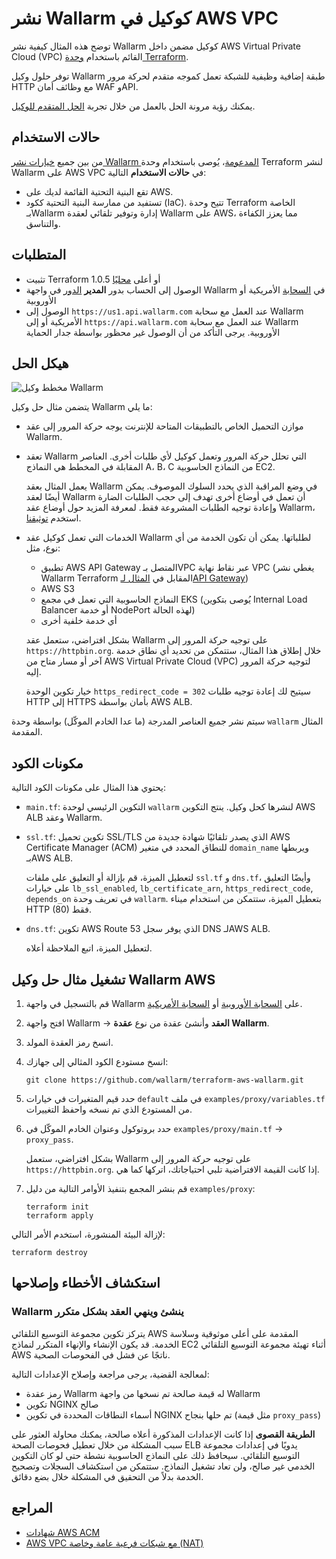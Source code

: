 # نشر Wallarm كوكيل في AWS VPC

توضح هذه المثال كيفية نشر Wallarm كوكيل مضمن داخل AWS Virtual Private Cloud (VPC) القائم باستخدام [وحدة Terraform](https://registry.terraform.io/modules/wallarm/wallarm/aws/).

توفر حلول وكيل Wallarm طبقة إضافية وظيفية للشبكة تعمل كموجه متقدم لحركة مرور HTTP مع وظائف أمان WAF وAPI.

يمكنك رؤية مرونة الحل بالعمل من خلال تجربة [الحل المتقدم للوكيل](https://github.com/wallarm/terraform-aws-wallarm/tree/main/examples/advanced).

## حالات الاستخدام

من بين جميع [خيارات نشر Wallarm المدعومة](https://docs.wallarm.com/installation/supported-deployment-options)، يُوصى باستخدام وحدة Terraform لنشر Wallarm على AWS VPC في **حالات الاستخدام** التالية:

* تقع البنية التحتية القائمة لديك على AWS.
* تستفيد من ممارسة البنية التحتية ككود (IaC). تتيح وحدة Terraform الخاصة بـWallarm إدارة وتوفير تلقائي لعقدة Wallarm على AWS، مما يعزز الكفاءة والتناسق.

## المتطلبات

* تثبيت Terraform 1.0.5 أو أعلى [محليًا](https://learn.hashicorp.com/tutorials/terraform/install-cli)
* الوصول إلى الحساب بدور **المدير** [الدور](https://docs.wallarm.com/user-guides/settings/users/#user-roles) في واجهة Wallarm في [السحابة](https://docs.wallarm.com/about-wallarm/overview/#cloud) الأمريكية أو الأوروبية
* الوصول إلى `https://us1.api.wallarm.com` عند العمل مع سحابة Wallarm الأمريكية أو إلى `https://api.wallarm.com` عند العمل مع سحابة Wallarm الأوروبية. يرجى التأكد من أن الوصول غير محظور بواسطة جدار الحماية

## هيكل الحل

![مخطط وكيل Wallarm](https://github.com/wallarm/terraform-aws-wallarm/blob/main/images/wallarm-as-proxy.png?raw=true)

يتضمن مثال حل وكيل Wallarm ما يلي:

* موازن التحميل الخاص بالتطبيقات المتاحة للإنترنت يوجه حركة المرور إلى عقد Wallarm.
* تعقد Wallarm التي تحلل حركة المرور وتعمل كوكيل لأي طلبات أخرى. العناصر المقابلة في المخطط هي النماذج A، B، C من النماذج الحاسوبية EC2.

    يعمل المثال بعقد Wallarm في وضع المراقبة الذي يحدد السلوك الموصوف. يمكن أيضًا لعقد Wallarm أن تعمل في أوضاع أخرى تهدف إلى حجب الطلبات الضارة وإعادة توجيه الطلبات المشروعة فقط. لمعرفة المزيد حول أوضاع عقد Wallarm، استخدم [توثيقنا](https://docs.wallarm.com/admin-en/configure-wallarm-mode/).
* الخدمات التي تعمل كوكيل عقد Wallarm لطلباتها. يمكن أن تكون الخدمة من أي نوع، مثل:

    * تطبيق AWS API Gateway المتصل بـVPC عبر نقاط نهاية VPC (يغطي نشر Wallarm Terraform المقابل في [المثال لـAPI Gateway](https://github.com/wallarm/terraform-aws-wallarm/tree/main/examples/apigateway))
    * AWS S3
    * النماذج الحاسوبية التي تعمل في مجمع EKS (يُوصى بتكوين Internal Load Balancer أو خدمة NodePort لهذه الحالة)
    * أي خدمة خلفية أخرى

    بشكل افتراضي، ستعمل عقد Wallarm على توجيه حركة المرور إلى `https://httpbin.org`. خلال إطلاق هذا المثال، ستتمكن من تحديد أي نطاق خدمة آخر أو مسار متاح من AWS Virtual Private Cloud (VPC) لتوجيه حركة المرور إليه.

    خيار تكوين الوحدة `https_redirect_code = 302` سيتيح لك إعادة توجيه طلبات HTTP إلى HTTPS بأمان بواسطة AWS ALB.

سيتم نشر جميع العناصر المدرجة (ما عدا الخادم الموكّل) بواسطة وحدة `wallarm` المثال المقدمة.

## مكونات الكود

يحتوي هذا المثال على مكونات الكود التالية:

* `main.tf`: التكوين الرئيسي لوحدة `wallarm` لنشرها كحل وكيل. ينتج التكوين AWS ALB وعقد Wallarm.
* `ssl.tf`: تكوين تحميل SSL/TLS الذي يصدر تلقائيًا شهادة جديدة من AWS Certificate Manager (ACM) للنطاق المحدد في متغير `domain_name` ويربطها بـAWS ALB.

    لتعطيل الميزة، قم بإزالة أو التعليق على ملفات `ssl.tf` و `dns.tf`، وأيضًا التعليق على خيارات `lb_ssl_enabled`, `lb_certificate_arn`, `https_redirect_code`, `depends_on` في تعريف وحدة `wallarm`. بتعطيل الميزة، ستتمكن من استخدام ميناء HTTP (80) فقط.
* `dns.tf`: تكوين AWS Route 53 الذي يوفر سجل DNS لـAWS ALB.

    لتعطيل الميزة، اتبع الملاحظة أعلاه.

## تشغيل مثال حل وكيل Wallarm AWS

1. قم بالتسجيل في واجهة Wallarm على [السحابة الأوروبية](https://my.wallarm.com/nodes) أو [السحابة الأمريكية](https://us1.my.wallarm.com/nodes).
1. افتح واجهة Wallarm → **العقد** وأنشئ عقدة من نوع **عقدة Wallarm**.
1. انسخ رمز العقدة المولد.
1. انسخ مستودع الكود المثالي إلى جهازك:

    ```
    git clone https://github.com/wallarm/terraform-aws-wallarm.git
    ```
1. حدد قيم المتغيرات في خيارات `default` في ملف `examples/proxy/variables.tf` من المستودع الذي تم نسخه واحفظ التغييرات.
1. حدد بروتوكول وعنوان الخادم الموكّل في `examples/proxy/main.tf` → `proxy_pass`.

    بشكل افتراضي، ستعمل Wallarm على توجيه حركة المرور إلى `https://httpbin.org`. إذا كانت القيمة الافتراضية تلبي احتياجاتك، اتركها كما هي.
1. قم بنشر المجمع بتنفيذ الأوامر التالية من دليل `examples/proxy`:

    ```
    terraform init
    terraform apply
    ```

لإزالة البيئة المنشورة، استخدم الأمر التالي:

```
terraform destroy
```

## استكشاف الأخطاء وإصلاحها

### Wallarm ينشئ وينهي العقد بشكل متكرر

يتركز تكوين مجموعة التوسيع التلقائي AWS المقدمة على أعلى موثوقية وسلاسة الخدمة. قد يكون الإنشاء والإنهاء المتكرر لنماذج EC2 أثناء تهيئة مجموعة التوسيع التلقائي AWS ناتجًا عن فشل في الفحوصات الصحية.

لمعالجة القضية، يرجى مراجعة وإصلاح الإعدادات التالية:

* رمز عقدة Wallarm له قيمة صالحة تم نسخها من واجهة Wallarm
* تكوين NGINX صالح
* أسماء النطاقات المحددة في تكوين NGINX تم حلها بنجاح (مثل قيمة `proxy_pass`)


**الطريقة القصوى** إذا كانت الإعدادات المذكورة أعلاه صالحة، يمكنك محاولة العثور على سبب المشكلة من خلال تعطيل فحوصات الصحة ELB يدويًا في إعدادات مجموعة التوسيع التلقائي. سيحافظ ذلك على النماذج الحاسوبية نشطة حتى لو كان التكوين الخدمي غير صالح، ولن تعاد تشغيل النماذج. ستتمكن من استكشاف السجلات وتصحيح الخدمة بدلاً من التحقيق في المشكلة خلال بضع دقائق.

## المراجع

* [شهادات AWS ACM](https://docs.aws.amazon.com/acm/latest/userguide/gs.html)
* [AWS VPC مع شبكات فرعية عامة وخاصة (NAT)](https://docs.aws.amazon.com/vpc/latest/userguide/VPC_Scenario2.html)